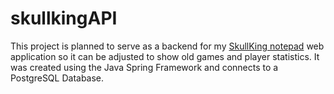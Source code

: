 # skullkingAPI

This project is planned to serve as a backend for my [SkullKing notepad](https://github.com/LukasPfaff/skull-king-v2) web application so it can be adjusted to show old games and player statistics. 
It was created using the Java Spring Framework and connects to a PostgreSQL Database.
